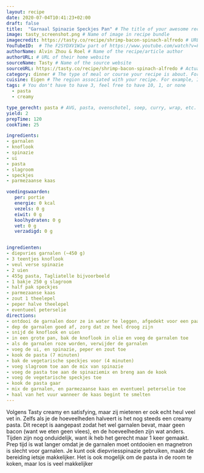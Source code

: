 ```yaml
---
layout: recipe
date: 2020-07-04T10:41:23+02:00
draft: false
title:  "Garnaal Spinazie Speckjes Pan" # The title of your awesome recipe
image: tasty_screenshot.png # Name of image in recipe bundle
imagecredit: https://tasty.co/recipe/shrimp-bacon-spinach-alfredo # URL to image source page, website, or creator
YouTubeID:  # The F2SYDXV1W1w part of https://www.youtube.com/watch?v=F2SYDXV1W1w
authorName: Alvin Zhou & Roel # Name of the recipe/article author
authorURL: # URL of their home website
sourceName: Tasty # Name of the source website
sourceURL: https://tasty.co/recipe/shrimp-bacon-spinach-alfredo # Actual URL of the recipe itself
category: dinner # The type of meal or course your recipe is about. For example: "dinner", "entree", or "dessert".
cuisine: Eigen # The region associated with your recipe. For example, Italiaans, Mediterraans", or Eigen.
tags: # You don't have to have 3, feel free to have 10, 1, or none
  - pasta
  - creamy

type_gerecht: pasta # AVG, pasta, ovenschotel, soep, curry, wrap, etc.
yield: 2
prepTime: 120
cookTime: 25

ingredients:
- garnalen
- knoflook
- spinazie
- ui
- pasta
- slagroom
- speckjes
- parmezaanse kaas

voedingswaarden:
   per: portie
   energie: 0 kcal
   vezels: 0 g
   eiwit: 0 g
   koolhydraten: 0 g
   vet: 0 g
   verzadigd: 0 g


ingredienten:
- diepvries garnalen (~450 g)
- 3 teentjes knoflook
- veul verse spinazie
- 2 uien
- 455g pasta, Tagliatelle bijvoorbeeld
- 1 bakje 250 g slagroom
- half pak speckjes
- parmezaanse kaas
- zout 1 theelepel
- peper halve theelepel
- eventueel peterselie
directions:
- ontdooi de garnalen door ze in water te leggen, afgedekt voor een paar uur
- dep de garnalen goed af, zorg dat ze heel droog zijn
- snijd de knoflook en uien
- in een grote pan, bak de knoflook in olie en voeg de garnalen toe
- als de garnalen roze worden, verwijder de garnalen
- voeg de ui, en spinazie, peper en zout toe
- kook de pasta (7 minuten)
- bak de vegetarische speckjes voor (4 minuten)
- voeg slagroom toe aan de mix van spinazie
- voeg de pasta toe aan de spinaziemix en breng aan de kook
- voeg de vegetarische speckjes toe
- kook de pasta gaar
- mix de garnalen, en parmezaanse kaas en eventueel peterselie toe
- haal van het vuur wanneer de kaas begint te smelten
---
```


Volgens Tasty creamy en satisfying, maar zij mieteren er ook echt heul veel vet in.
Zelfs als je de hoeveelheden halveert is  het nog steeds een creamy pasta.
Dit recept is aangepast zodat het wel garnalen bevat, maar geen bacon (want we eten geen vlees),
en de hoeveelheden zijn wat anders.
Tijden zijn nog onduidelijk, want ik heb het gerecht maar 1 keer gemaakt.
Prep tijd is wat langer omdat je de garnalen moet ontdooien en magnetron is slecht voor garnalen.
Je kunt ook diepvriesspinazie gebruiken, maakt de bereiding ietsje makkelijker.
Het is ook mogelijk om de pasta in de room te koken, maar los is veel makkelijker
